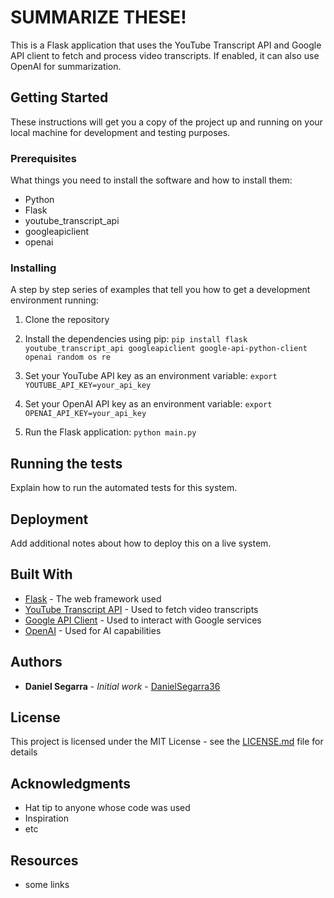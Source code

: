 # SUMMARIZE THESE!

This is a Flask application that uses the YouTube Transcript API and Google API client to fetch and process video transcripts. If enabled, it can also use OpenAI for summarization.

## Getting Started

These instructions will get you a copy of the project up and running on your local machine for development and testing purposes.

### Prerequisites

What things you need to install the software and how to install them:

- Python
- Flask
- youtube_transcript_api
- googleapiclient
- openai

### Installing

A step by step series of examples that tell you how to get a development environment running:

1. Clone the repository
2. Install the dependencies using pip:
   `pip install flask youtube_transcript_api googleapiclient google-api-python-client openai random os re`

3. Set your YouTube API key as an environment variable: `export YOUTUBE_API_KEY=your_api_key`
4. Set your OpenAI API key as an environment variable: `export OPENAI_API_KEY=your_api_key`
5. Run the Flask application: `python main.py`

## Running the tests

Explain how to run the automated tests for this system.

## Deployment

Add additional notes about how to deploy this on a live system.

## Built With

- [Flask](http://flask.pocoo.org/) - The web framework used
- [YouTube Transcript API](https://github.com/jdepoix/youtube-transcript-api) - Used to fetch video transcripts
- [Google API Client](https://developers.google.com/api-client-library/python/) - Used to interact with Google services
- [OpenAI](https://openai.com/) - Used for AI capabilities

## Authors

- **Daniel Segarra** - _Initial work_ - [DanielSegarra36](https://github.com/DanielSegarra36)

## License

This project is licensed under the MIT License - see the [LICENSE.md](LICENSE.md) file for details

## Acknowledgments

- Hat tip to anyone whose code was used
- Inspiration
- etc

## Resources

- some links
